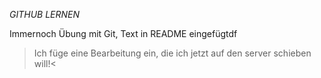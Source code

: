 *GITHUB LERNEN*


Immernoch Übung mit Git,
Text in README eingefügtdf

>Ich  füge eine Bearbeitung ein, die ich jetzt auf den server schieben will!<
